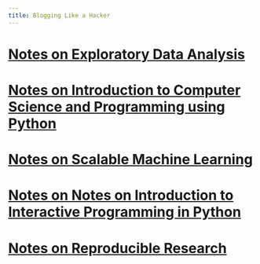 ```yaml
---
title: Blogging Like a Hacker
---
```


[Notes on Exploratory Data Analysis](./Notes-on-Exploratory-Data-Analysis.html)
======================================================================

[Notes on Introduction to Computer Science and Programming using Python](./Notes-on-Introduction-to-Computer-Science-and-Programming-Using-Python.html)
======================================================================

[Notes on Scalable Machine Learning](./Notes-on-Scalable-Machine-Learning.html)
======================================================================

[Notes on Notes on Introduction to Interactive Programming in Python](./Notes-on-IIPP.html)
======================================================================

# [Notes on Reproducible Research][1]
[1]: ./Notes-on-Reproducible-Research.html
